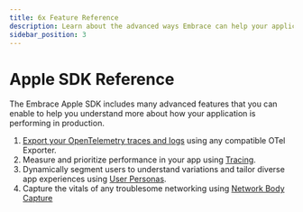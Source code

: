 ```yaml
---
title: 6x Feature Reference
description: Learn about the advanced ways Embrace can help your application
sidebar_position: 3
---
```


# Apple SDK Reference

The Embrace Apple SDK includes many advanced features that you can enable to help you understand more about how your application is performing in production.

1. [Export your OpenTelemetry traces and logs](/ios/open-source/features/otel-exporter.md) using any compatible OTel Exporter.
1. Measure and prioritize performance in your app using [ Tracing](/ios/open-source/features/traces.md).
1. Dynamically segment users to understand variations and tailor diverse app experiences using [User Personas](/ios/open-source/features/metadata-personas.md).
1. Capture the vitals of any troublesome networking using [Network Body Capture](/ios/open-source/features/network-body-capture.md)
